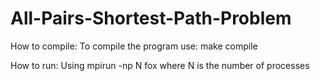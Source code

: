 # All-Pairs-Shortest-Path-Problem

How to compile:
To compile the program use: make compile

How to run:
Using mpirun -np N fox where N is the number of processes
